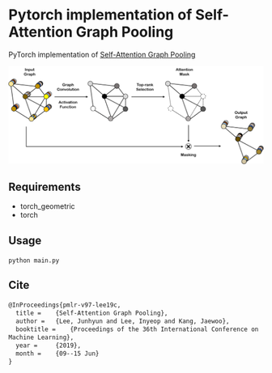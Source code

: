 Pytorch implementation of Self-Attention Graph Pooling
====

PyTorch implementation of [Self-Attention Graph Pooling](https://arxiv.org/abs/1904.08082)

![SAGPool](figure.png)


## Requirements

  * torch_geometric
  * torch

## Usage

```python main.py```


## Cite
```
@InProceedings{pmlr-v97-lee19c,
  title = 	 {Self-Attention Graph Pooling},
  author = 	 {Lee, Junhyun and Lee, Inyeop and Kang, Jaewoo},
  booktitle = 	 {Proceedings of the 36th International Conference on Machine Learning},
  year = 	 {2019},
  month = 	 {09--15 Jun}
}
```